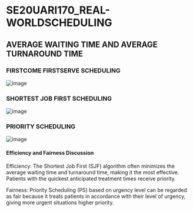 # SE20UARI170_REAL-WORLDSCHEDULING

## AVERAGE WAITING TIME AND AVERAGE TURNAROUND TIME

### FIRSTCOME FIRSTSERVE  SCHEDULING

![image](https://github.com/Rishika0702/SE20UARI170_REAL-WORLDSCHEDULING/assets/73593792/11c522d5-6762-4379-958f-b9e03f86db9c)

### SHORTEST JOB FIRST SCHEDULING
![image](https://github.com/Rishika0702/SE20UARI170_REAL-WORLDSCHEDULING/assets/73593792/f755e1ba-bd84-45fb-aa3b-2bc0685f66b3)


### PRIORITY SCHEDULING
![image](https://github.com/Rishika0702/SE20UARI170_REAL-WORLDSCHEDULING/assets/73593792/a7a414d3-c98e-43e5-8098-f5207bb6501f)



#### Efficiency and Fairness Discussion

Efficiency: The Shortest Job First (SJF) algorithm often minimizes the average waiting time and turnaround time, making it the most effective. Patients with the quickest anticipated treatment times receive priority.

Fairness: Priority Scheduling (PS) based on urgency level can be regarded as fair because it treats patients in accordance with their level of urgency, giving more urgent situations higher priority.

